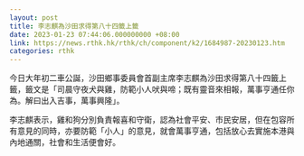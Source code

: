 ```yaml
---
layout: post
title: 李志麒為沙田求得第八十四籤上籤
date: 2023-01-23 07:44:06.000000000 +08:00
link: https://news.rthk.hk/rthk/ch/component/k2/1684987-20230123.htm
categories: rthk
---
```


今日大年初二車公誕，沙田鄉事委員會首副主席李志麒為沙田求得第八十四籤上籤，籤文是「司晨守夜犬與雞，防範小人吠與啼；既有靈音來相報，萬事亨通任你為。解曰出入吉事，萬事興隆」。

李志麒表示，雞和狗分別負責報喜和守衛，認為社會平安、市民安居，但在包容所有意見的同時，亦要防範「小人」的意見，就會萬事亨通，包括放心去實施本港與內地通關，社會和生活便會好。
